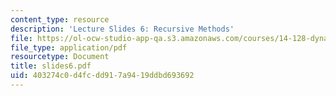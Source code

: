 ```yaml
---
content_type: resource
description: 'Lecture Slides 6: Recursive Methods'
file: https://ol-ocw-studio-app-qa.s3.amazonaws.com/courses/14-128-dynamic-optimization-economic-applications-recursive-methods-spring-2003/403274c0d4fcdd917a9419ddbd693692_slides6.pdf
file_type: application/pdf
resourcetype: Document
title: slides6.pdf
uid: 403274c0-d4fc-dd91-7a94-19ddbd693692
---
```

